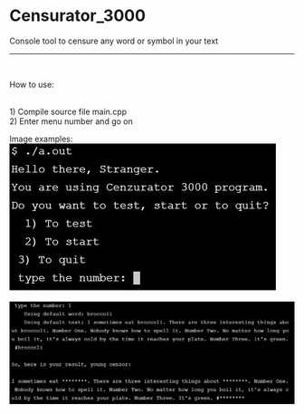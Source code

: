 # Censurator_3000
Console tool to censure any word or symbol in your text

<hr>
<br>
<p>How to use:</p><br>
1) Compile source file main.cpp<br>
2) Enter menu number and go on

Image examples:<br>
<img src="./img/start_menu.JPG">
<br><br>
<img src="./img/example.JPG">


